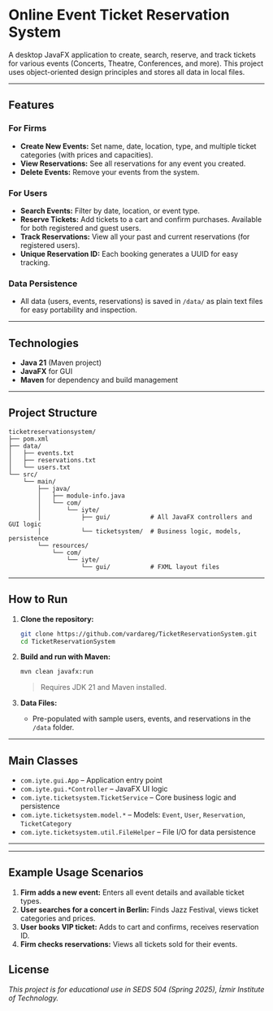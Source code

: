 # Online Event Ticket Reservation System

A desktop JavaFX application to create, search, reserve, and track tickets for various events (Concerts, Theatre, Conferences, and more). This project uses object-oriented design principles and stores all data in local files.

---

## Features

### For Firms

* **Create New Events:** Set name, date, location, type, and multiple ticket categories (with prices and capacities).
* **View Reservations:** See all reservations for any event you created.
* **Delete Events:** Remove your events from the system.

### For Users

* **Search Events:** Filter by date, location, or event type.
* **Reserve Tickets:** Add tickets to a cart and confirm purchases. Available for both registered and guest users.
* **Track Reservations:** View all your past and current reservations (for registered users).
* **Unique Reservation ID:** Each booking generates a UUID for easy tracking.

### Data Persistence

* All data (users, events, reservations) is saved in `/data/` as plain text files for easy portability and inspection.

---

## Technologies

* **Java 21** (Maven project)
* **JavaFX** for GUI
* **Maven** for dependency and build management

---

## Project Structure

```
ticketreservationsystem/
├── pom.xml
├── data/
│   ├── events.txt
│   ├── reservations.txt
│   └── users.txt
└── src/
    └── main/
        ├── java/
        │   ├── module-info.java
        │   └── com/
        │       └── iyte/
        │           ├── gui/           # All JavaFX controllers and GUI logic
        │           └── ticketsystem/  # Business logic, models, persistence
        └── resources/
            └── com/
                └── iyte/
                    └── gui/           # FXML layout files
```

---

## How to Run

1. **Clone the repository:**

   ```sh
   git clone https://github.com/vardareg/TicketReservationSystem.git
   cd TicketReservationSystem
   ```

2. **Build and run with Maven:**

   ```sh
   mvn clean javafx:run
   ```

   > Requires JDK 21 and Maven installed.

3. **Data Files:**

   * Pre-populated with sample users, events, and reservations in the `/data` folder.

---

## Main Classes

* `com.iyte.gui.App` – Application entry point
* `com.iyte.gui.*Controller` – JavaFX UI logic
* `com.iyte.ticketsystem.TicketService` – Core business logic and persistence
* `com.iyte.ticketsystem.model.*` – Models: `Event`, `User`, `Reservation`, `TicketCategory`
* `com.iyte.ticketsystem.util.FileHelper` – File I/O for data persistence

---
---

## Example Usage Scenarios

1. **Firm adds a new event:** Enters all event details and available ticket types.
2. **User searches for a concert in Berlin:** Finds Jazz Festival, views ticket categories and prices.
3. **User books VIP ticket:** Adds to cart and confirms, receives reservation ID.
4. **Firm checks reservations:** Views all tickets sold for their events.

## License

*This project is for educational use in SEDS 504 (Spring 2025), İzmir Institute of Technology.*
